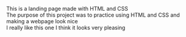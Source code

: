 This is a landing page made with HTML and CSS  
The purpose of this project was to practice using HTML and CSS and making a webpage look nice  
I really like this one I think it looks very pleasing
